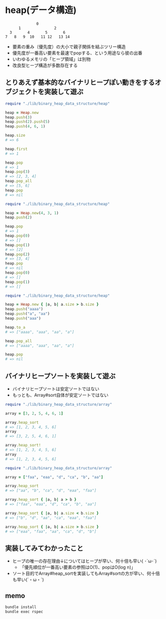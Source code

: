 # heap(データ構造)

```text
              0
      1               2
  3       4       5       6
7   8   9  10   11 12   13 14
```

- 要素の重み（優先度）の大小で親子関係を結ぶツリー構造
- 優先度が一番高い要素を最速でpopする、という用途なら彼の出番
- いわゆるメモリの「ヒープ領域」は別物
- 改良型ヒープ構造が多数存在する

## とりあえず基本的なバイナリヒープぽい動きをするオブジェクトを実装して遊ぶ

```ruby
require "./lib/binary_heap_data_structure/heap"

heap = Heap.new
heap.push(3)
heap.push(2).push(5)
heap.push(4, 6, 1)

heap.size
# => 6

heap.first
# => 1

heap.pop
# => 1
heap.pop(3)
# => [2, 3, 4]
heap.pop_all
# => [5, 6]
heap.pop
# => nil
```

```ruby
require "./lib/binary_heap_data_structure/heap"

heap = Heap.new(4, 3, 1)
heap.push(2)

heap.pop
# => 1
heap.pop(0)
# => []
heap.pop(1)
# => [2]
heap.pop(2)
# => [3, 4]
heap.pop
# => nil
heap.pop(0)
# => []
heap.pop(1)
# => []
```

```ruby
require "./lib/binary_heap_data_structure/heap"

heap = Heap.new { |a, b| a.size > b.size }
heap.push("aaaa")
heap.push("a", "aa")
heap.push("aaa")

heap.to_a
# => ["aaaa", "aaa", "aa", "a"]

heap.pop_all
# => ["aaaa", "aaa", "aa", "a"]

heap.pop
# => nil
```

## バイナリヒープソートを実装して遊ぶ

- バイナリヒープソートは安定ソートではない
- もっとも、Array#sort自体が安定ソートではない

```ruby
require "./lib/binary_heap_data_structure/array"

array = [3, 2, 5, 4, 6, 1]

array.heap_sort
# => [1, 2, 3, 4, 5, 6]
array
# => [3, 2, 5, 4, 6, 1]

array.heap_sort!
# => [1, 2, 3, 4, 5, 6]
array
# => [1, 2, 3, 4, 5, 6]
```

```ruby
require "./lib/binary_heap_data_structure/array"

array = ["faa", "eaa", "d", "ca", "b", "aa"]

array.heap_sort
# => ["aa", "b", "ca", "d", "eaa", "faa"]

array.heap_sort { |a, b| a > b }
# => ["faa", "eaa", "d", "ca", "b", "aa"]

array.heap_sort { |a, b| a.size < b.size }
# => ["b", "d", "aa", "ca", "eaa", "faa"]

array.heap_sort { |a, b| a.size > b.size }
# => ["eaa", "faa", "aa", "ca", "d", "b"]
```

## 実装してみてわかったこと

- ヒープの唯一の存在理由↓についてはヒープが早い、何十倍も早い( ･`ω･´)
  - 「優先順位が一番高い要素の参照はO(1)、popはO(log n)」
- ソート目的でArray#heap_sortを実装してもArray#sortの方が早い、何十倍も早い(´・ω・`)

## memo

```sh
bundle install
bundle exec rspec
```
